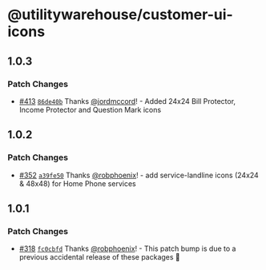 # @utilitywarehouse/customer-ui-icons

## 1.0.3

### Patch Changes

- [#413](https://github.com/utilitywarehouse/customer-ui/pull/413) [`86de40b`](https://github.com/utilitywarehouse/customer-ui/commit/86de40b668c29a171d6bf3aa1ec5af66518b9f34) Thanks [@jordmccord](https://github.com/jordmccord)! - Added 24x24 Bill Protector, Income Protector and Question Mark icons

## 1.0.2

### Patch Changes

- [#352](https://github.com/utilitywarehouse/customer-ui/pull/352) [`a39fe50`](https://github.com/utilitywarehouse/customer-ui/commit/a39fe506bd7a7a9fe405f6c7a175ed44cbb1ad14) Thanks [@robphoenix](https://github.com/robphoenix)! - add service-landline icons (24x24 & 48x48) for Home Phone services

## 1.0.1

### Patch Changes

- [#318](https://github.com/utilitywarehouse/customer-ui/pull/318) [`fc0cbfd`](https://github.com/utilitywarehouse/customer-ui/commit/fc0cbfd4d42e59206f573019625af89b1dcfcb98) Thanks [@robphoenix](https://github.com/robphoenix)! - This patch bump is due to a previous accidental release of these packages :grimacing:
